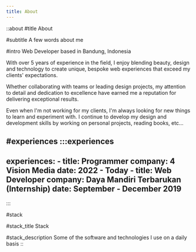 ```yaml
---
title: About
---
```


::about
#title
About

#subtitle
A few words about me

#intro
Web Developer based in Bandung, Indonesia

With over 5 years of experience in the field, I enjoy blending beauty, design and technology to create unique, bespoke web experiences that exceed my clients' expectations.

Whether collaborating with teams or leading design projects, my attention to detail and dedication to excellence have earned me a reputation for delivering exceptional results.

Even when I'm not working for my clients, I'm always looking for new things to learn and experiment with. I continue to develop my design and development skills by working on personal projects, reading books, etc...

#experiences
  :::experiences
  ---
  experiences:
    - title: Programmer
      company: 4 Vision Media
      date: 2022 - Today
    - title: Web Developer
      company: Daya Mandiri Terbarukan (Internship)
      date: September - December 2019
  ---
  :::

#stack

#stack_title
Stack

#stack_description
Some of the software and technologies I use on a daily basis
::
